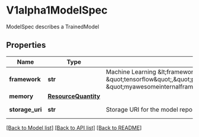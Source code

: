 # V1alpha1ModelSpec

ModelSpec describes a TrainedModel
## Properties
Name | Type | Description | Notes
------------ | ------------- | ------------- | -------------
**framework** | **str** | Machine Learning &amp;lt;framework name&amp;gt; The values could be: \&quot;tensorflow\&quot;,\&quot;pytorch\&quot;,\&quot;sklearn\&quot;,\&quot;onnx\&quot;,\&quot;xgboost\&quot;, \&quot;myawesomeinternalframework\&quot; etc. | [default to '']
**memory** | [**ResourceQuantity**](ResourceQuantity.md) |  | 
**storage_uri** | **str** | Storage URI for the model repository | [default to '']

[[Back to Model list]](../README.md#documentation-for-models) [[Back to API list]](../README.md#documentation-for-api-endpoints) [[Back to README]](../README.md)


